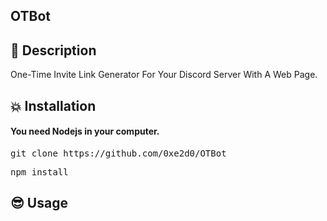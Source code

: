 ## OTBot
<h2>🤖 Description</h2>

One-Time Invite Link Generator For Your Discord Server With A Web Page.

<h2>💥 Installation</h2>

<h4>You need Nodejs in your computer.</h4>

<pre>git clone https://github.com/0xe2d0/OTBot</pre>
<pre>npm install</pre>

<h2>😎 Usage</h2>


